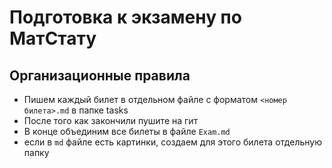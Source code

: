 # Подготовка к экзамену по МатСтату
## Организационные правила
- Пишем каждый билет в отдельном файле с форматом `<номер билета>.md` в папке tasks
- После того как закончили пушите на гит
- В конце объединим все билеты в файле `Exam.md`
- если в `md` файле есть картинки, создаем для этого билета отдельную папку 